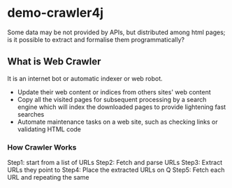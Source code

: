 # demo-crawler4j

Some data may be not provided by APIs, but distributed among html pages; is it possible to extract and formalise them programmatically?

## What is Web Crawler

It is an internet bot or automatic indexer or web robot. 

* Update their web content or indices from others sites' web content
* Copy all the visited pages for subsequent processing by a search engine which will index the downloaded pages to provide lightening fast searches
* Automate maintenance tasks on a web site, such as checking links or validating HTML code

### How Crawler Works
Step1: start from a list of URLs
Step2: Fetch and parse URLs
Step3: Extract URLs they point to
Step4: Place the extracted URLs on Q
Step5: Fetch each URL and repeating the same

